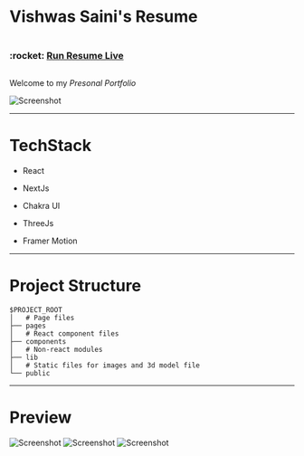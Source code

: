 
  

# Vishwas Saini's Resume

<div style="display:flex;flex-direction:row; justify-content; space-between;width:100%">
  <h3>:rocket: <a  target="_blank" href="https://vishwas-s-portfolio.vercel.app/"> Run Resume Live </a></h3>  
</div>

Welcome to my *Presonal Portfolio*

![Screenshot](https://github.com/Vishwas-10/Canteen-Order-Management-System/blob/main/preview/p1.png)

 
---
# TechStack

- React

- NextJs

- Chakra UI

- ThreeJs

- Framer Motion

---
# Project Structure

```
$PROJECT_ROOT
│   # Page files
├── pages
│   # React component files
├── components
│   # Non-react modules
├── lib
│   # Static files for images and 3d model file
└── public
```
----
# Preview
![Screenshot](https://github.com/Vishwas-10/Canteen-Order-Management-System/blob/main/preview/p2.png)
![Screenshot](https://github.com/Vishwas-10/Canteen-Order-Management-System/blob/main/preview/p3.png)
![Screenshot](https://github.com/Vishwas-10/Canteen-Order-Management-System/blob/main/preview/p4.png)



